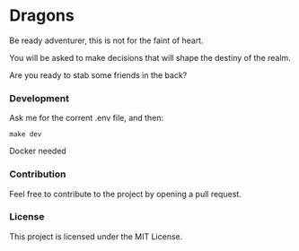 # Dragons

Be ready adventurer, this is not for the faint of heart. 

You will be asked to make decisions that will shape the destiny of the realm.

Are you ready to stab some friends in the back?

### Development

Ask me for the corrent .env file, and then:
```
make dev
```
Docker needed

### Contribution
Feel free to contribute to the project by opening a pull request.

### License
This project is licensed under the MIT License.